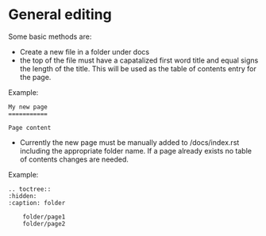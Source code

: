 General editing
===============

Some basic methods are:
- Create a new file in a folder under docs
- the top of the file must have a capatalized first word title and equal signs the length of the title. 
This will be used as the table of contents entry for the page.

Example:

    My new page
    ===========

    Page content
    
- Currently the new page must be manually added to /docs/index.rst including the appropriate folder name. If a page already exists no table of contents changes are needed.

Example:

	.. toctree::
    :hidden:
    :caption: folder

	    folder/page1
	    folder/page2
